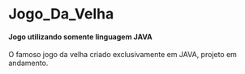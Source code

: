 # Jogo_Da_Velha
#### Jogo utilizando somente linguagem JAVA
O famoso jogo da velha criado exclusivamente em JAVA, projeto em andamento.